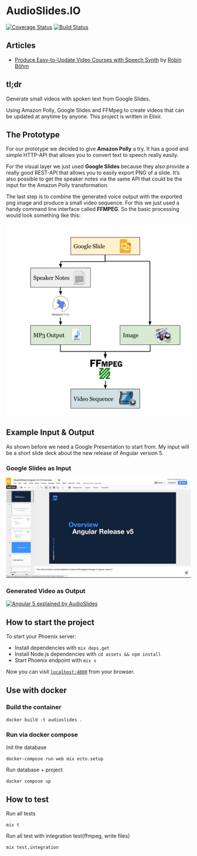 # AudioSlides.IO

[![Coverage Status](https://coveralls.io/repos/github/audioslides/audioslides.io/badge.svg)](https://coveralls.io/github/audioslides/audioslides.io)
[![Build Status](https://semaphoreci.com/api/v1/workshops/audioslides-io/branches/master/badge.svg)](https://semaphoreci.com/workshops/audioslides-io)

## Articles

- [Produce Easy-to-Update Video Courses with Speech Synth](https://medium.com/@robinboehm/produce-easy-to-update-video-courses-with-speech-synth-484514879c94) by [Robin Böhm](https://twitter.com/robinboehm)

## tl;dr

Generate small videos with spoken text from Google Slides.

Using Amazon Polly, Google Slides and FFMpeg to create videos that can be updated at anytime by anyone. This project is written in Elixir.

## The Prototype
For our prototype we decided to give **Amazon Polly** a try. It has a good and simple HTTP-API that allows you to convert text to speech really easily.

For the visual layer we just used **Google Slides** because they also provide a really good REST-API that allows you to easily export PNG of a slide. It’s also possible to get the speaker notes via the same API that could be the input for the Amazon Polly transformation.

The last step is to combine the generated voice output with the exported png image and produce a small video sequence. For this we just used a handy command line interface called **FFMPEG**. So the basic processing would look something like this:

![Video Generation Process](process-overview.jpg)

## Example Input & Output
As shown before we need a Google Presentation to start from. My input will be a short slide deck about the new release of Angular version 5.

### Google Slides as Input

[![Angular 5 explained by AudioSlides](example-google-presentation.jpg)](https://docs.google.com/presentation/d/1tGbdANGoW8BGI-S-_DcP0XsXhoaTO_KConY7-RVFnkM/edit?usp=sharing "Angular 5 explained by AudioSlides")

### Generated Video as Output

[![Angular 5 explained by AudioSlides](https://img.youtube.com/vi/mvYzuGw2Tv0/0.jpg)](https://www.youtube.com/watch?v=mvYzuGw2Tv0 "Angular 5 explained by AudioSlides")

## How to start the project

To start your Phoenix server:

  * Install dependencies with `mix deps.get`
  * Install Node.js dependencies with `cd assets && npm install`
  * Start Phoenix endpoint with `mix s`

Now you can visit [`localhost:4000`](http://localhost:4000) from your browser.

## Use with docker

### Build the container

    docker build -t audioslides .

### Run via docker compose
Init the database

    docker-compose run web mix ecto.setup

Run database + project

    docker compose up

## How to test

Run all tests

    mix t

Run all test with integration test(ffmpeg, write files)

    mix test.integration
